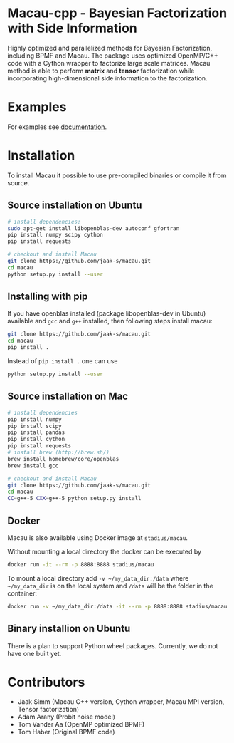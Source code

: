 # Macau-cpp - Bayesian Factorization with Side Information
Highly optimized and parallelized methods for Bayesian Factorization, including BPMF and Macau.
The package uses optimized OpenMP/C++ code with a Cython wrapper to factorize large scale matrices.
Macau method is able to perform **matrix** and **tensor** factorization while incorporating high-dimensional side information to the factorization.

# Examples
For examples see [documentation](http://macau.readthedocs.io/en/latest/source/examples.html).

# Installation
To install Macau it possible to use pre-compiled binaries or compile it from source.

## Source installation on Ubuntu
```bash
# install dependencies:
sudo apt-get install libopenblas-dev autoconf gfortran
pip install numpy scipy cython
pip install requests

# checkout and install Macau
git clone https://github.com/jaak-s/macau.git
cd macau
python setup.py install --user
```

## Installing with pip
If you have openblas installed (package libopenblas-dev in Ubuntu) available and `gcc` and `g++` installed,
then following steps install macau:
```bash
git clone https://github.com/jaak-s/macau.git
cd macau
pip install .
```

Instead of `pip install .` one can use
```bash
python setup.py install --user
```

## Source installation on Mac
```bash
# install dependencies
pip install numpy
pip install scipy
pip install pandas
pip install cython
pip install requests
# install brew (http://brew.sh/)
brew install homebrew/core/openblas
brew install gcc

# checkout and install Macau
git clone https://github.com/jaak-s/macau.git
cd macau
CC=g++-5 CXX=g++-5 python setup.py install
```

## Docker
Macau is also available using Docker image at `stadius/macau`.

Without mounting a local directory the docker can be executed by
```bash
docker run -it --rm -p 8888:8888 stadius/macau
```

To mount a local directory add `-v ~/my_data_dir:/data` where
`~/my_data_dir` is on the local system and `/data` will be the folder
in the container:
```bash
docker run -v ~/my_data_dir:/data -it --rm -p 8888:8888 stadius/macau
```

## Binary installion on Ubuntu
There is a plan to support Python wheel packages. Currently, we do not have one built yet.

# Contributors
- Jaak Simm (Macau C++ version, Cython wrapper, Macau MPI version, Tensor factorization)
- Adam Arany (Probit noise model)
- Tom Vander Aa (OpenMP optimized BPMF)
- Tom Haber (Original BPMF code)
